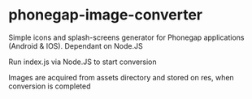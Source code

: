 # phonegap-image-converter
Simple icons and splash-screens generator for Phonegap applications (Android &amp; IOS). Dependant on Node.JS

Run index.js via Node.JS to start conversion

Images are acquired from assets directory and stored on res, when conversion is completed
